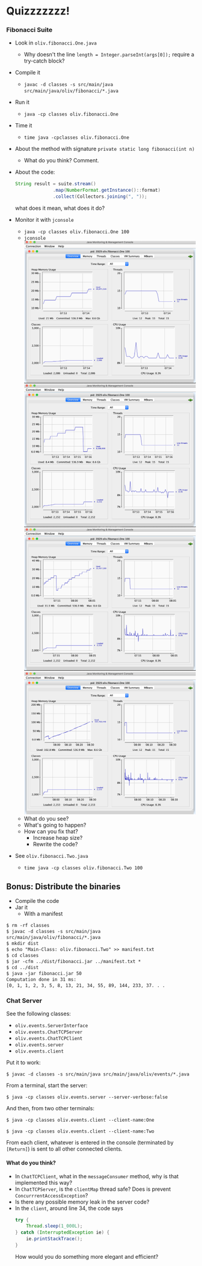 # Quizzzzzzz!

### Fibonacci Suite
- Look in `oliv.fibonacci.One.java`
  - Why doesn't the line `length = Integer.parseInt(args[0]);` require a try-catch block?  
- Compile it
  - `javac -d classes -s src/main/java src/main/java/oliv/fibonacci/*.java`
- Run it
  - `java -cp classes oliv.fibonacci.One`
- Time it
  - `time java -cpclasses oliv.fibonacci.One`
- About the method with signature `private static long fibonacci(int n)`
  - What do you think? Comment.
- About the code:
  ```java
  String result = suite.stream()
                .map(NumberFormat.getInstance()::format)
                .collect(Collectors.joining(", "));
  ```
  what does it mean, what does it do?
- Monitor it with `jconsole`
  - `java -cp classes oliv.fibonacci.One 100`
  - `jconsole`
    ![JConsole](../../../images/jconsole.png)
    ![JConsole](../../../images/jconsole.2.png)
    ![JConsole](../../../images/jconsole.3.png)
    ![JConsole](../../../images/jconsole.4.png)
  - What do you see?
  - What's going to happen?
  - How can you fix that?
    - Increase heap size?
    - Rewrite the code?
  
- See `oliv.fibonacci.Two.java`
  - `time java -cp classes oliv.fibonacci.Two 100`
  
## Bonus: Distribute the binaries
  - Compile the code
  - Jar it
    - With a manifest
  
```
$ rm -rf classes
$ javac -d classes -s src/main/java src/main/java/oliv/fibonacci/*.java
$ mkdir dist
$ echo "Main-Class: oliv.fibonacci.Two" >> manifest.txt
$ cd classes
$ jar -cfm ../dist/fibonacci.jar ../manifest.txt *
$ cd ../dist
$ java -jar fibonacci.jar 50
Computation done in 31 ms:
[0, 1, 1, 2, 3, 5, 8, 13, 21, 34, 55, 89, 144, 233, 37. . .
```

### Chat Server
See the following classes:
- `oliv.events.ServerInterface`
- `oliv.events.ChatTCPServer`
- `oliv.events.ChatTCPClient`
- `oliv.events.server`
- `oliv.events.client`

Put it to work:
```
$ javac -d classes -s src/main/java src/main/java/oliv/events/*.java
```
From a terminal, start the server:
```
$ java -cp classes oliv.events.server --server-verbose:false
```
And then, from two other terminals:
```
$ java -cp classes oliv.events.client --client-name:One
```
```
$ java -cp classes oliv.events.client --client-name:Two
```
From each client, whatever is entered in the console (terminated by `[Return]`) is sent to all other connected clients.

#### What do you think?
- In `ChatTCPClient`, what in the `messageConsumer` method, why is that implemented this way?
- In `ChatTCPServer`, is the `clientMap` thread safe? Does is prevent `ConcurrrentAccessException`?
- Is there any possible memory leak in the server code?
- In the `client`, around line 34, the code says
  ```java
  try {
      Thread.sleep(1_000L); 
  } catch (InterruptedException ie) {
      ie.printStackTrace();
  }
  ```
  How would you do something more elegant and efficient?

